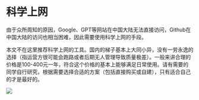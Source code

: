 # 科学上网
由于众所周知的原因，Google、GPT等网站在中国大陆无法直接访问，Github在中国大陆的访问也相当困难，因此需要使用科学上网的手段。

本文不在这里推荐科学上网的工具。国内的梯子基本上大同小异，没有一劳永逸的选择（指运营方很可能会跑路或者后期无人管理导致质量极差）。一般来讲合理的价格是100-400元一年，符合这个价格的基本上能够满足日常使用。请有需要的同学自行研究，根据需要选择合适的方案（包括直接购买或自建），只有适合自己的才是最好的。

![](/images/vpn.jpg)